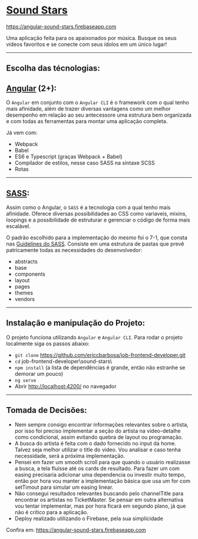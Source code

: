 # [Sound Stars](https://angular-sound-stars.firebaseapp.com)
https://angular-sound-stars.firebaseapp.com

Uma aplicação feita para os apaixonados por música. Busque os seus vídeos favoritos e se conecte com seus ídolos em um único lugar!

--------------------------------------------

## Escolha das técnologias:

## [Angular](http://angular.io/) (2+):

O `Angular` em conjunto com o `Angular CLI` é o framework com o qual tenho mais afinidade, além de trazer diversas vantagens como um melhor desempenho em relação ao seu antecessore uma estrutura bem organizada e com todas as ferramentas para montar uma aplicação completa.

Já vem com:
* Webpack
* Babel
* ES6 e Typescript (graças Webpack + Babel)
* Compilador de estilos, nesse caso SASS na sintaxe SCSS
* Rotas

--------------------------------------------

## [SASS](http://sass-lang.com/):

Assim como o Angular, o `SASS` é a tecnologia com a qual tenho mais afinidade. Oferece diversas possibilidades ao CSS como variaveis, mixins, loopings e a possibilidade de estruturar e gerenciar o código de forma mais escalável.

O padrão escolhido para a implementação do mesmo foi o 7-1, que consta nas [Guidelines do SASS](https://sass-guidelin.es/#the-7-1-pattern). Consiste em uma estrutura de pastas que prevê patricamente todas as necessidades do desenvolvedor:

* abstracts
* base
* components
* layout
* pages
* themes
* vendors

--------------------------------------------

## Instalação e manipulação do Projeto:
O projeto funciona utilizando `Angular` e `Angular CLI`. Para rodar o projeto localmente siga os passos abaixo:

* `git clone` https://github.com/ericcbarbosa/job-frontend-developer.git
* `cd` job-frontend-developer\sound-stars\
* `npm install` (a lista de dependências é grande, então não estranhe se demorar um pouco)
* `ng serve`
* Abrir [http://localhost:4200/](http://localhost:4200/) no navegador

--------------------------------------------

## Tomada de Decisões:
* Nem sempre consigo encontrar informações relevantes sobre o artista, por isso foi preciso implementar a seção do artista na video-detalhe como condicional, assim evitando quebra de layout ou programação.
* A busca do artista é feita com o dado fornecido no input da home. Talvez seja melhor utilizar o title do video. Vou analisar e caso tenha necessidade, será a próxima implementação.
* Pensei em fazer um smooth scroll para que quando o usuário realizasse a busca, a tela fluísse até os cards de resultado. Para fazer um com easing precisaria adicionar uma dependencia ou investir muito tempo, então por hora vou manter a implementação básica que usa um for com setTimout para simular um easing linear.
* Não consegui resultados relevantes buscando pelo channelTitle para encontrar os artistas no TicketMaster. Se pensar em outra alternativa vou tentar implementar, mas por hora ficará em segundo plano, já que não é crítico para a aplicação.
* Deploy realizado utilizando o Firebase, pela sua simplicidade

Confira em:
https://angular-sound-stars.firebaseapp.com